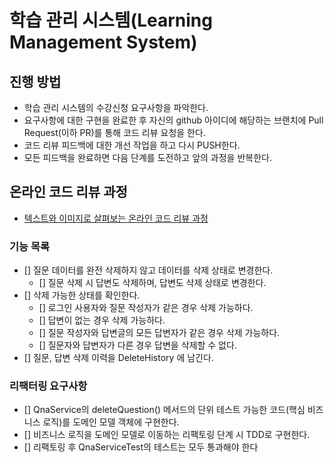 # 학습 관리 시스템(Learning Management System)
## 진행 방법
* 학습 관리 시스템의 수강신청 요구사항을 파악한다.
* 요구사항에 대한 구현을 완료한 후 자신의 github 아이디에 해당하는 브랜치에 Pull Request(이하 PR)를 통해 코드 리뷰 요청을 한다.
* 코드 리뷰 피드백에 대한 개선 작업을 하고 다시 PUSH한다.
* 모든 피드백을 완료하면 다음 단계를 도전하고 앞의 과정을 반복한다.

## 온라인 코드 리뷰 과정
* [텍스트와 이미지로 살펴보는 온라인 코드 리뷰 과정](https://github.com/next-step/nextstep-docs/tree/master/codereview)

### 기능 목록
- [] 질문 데이터를 완전 삭제하지 않고 데이터를 삭제 상태로 변경한다.
    - [] 질문 삭제 시 답변도 삭제하며, 답변도 삭제 상태로 변경한다.
- [] 삭제 가능한 상태를 확인한다.
    - [] 로그인 사용자와 질문 작성자가 같은 경우 삭제 가능하다.
    - [] 답변이 없는 경우 삭제 가능하다.
    - [] 질문 작성자와 답변글의 모든 답변자가 같은 경우 삭제 가능하다.
    - [] 질문자와 답변자가 다른 경우 답변을 삭제할 수 없다.
- [] 질문, 답변 삭제 이력을 DeleteHistory 에 남긴다.

### 리팩터링 요구사항
- [] QnaService의 deleteQuestion() 메서드의 단위 테스트 가능한 코드(핵심 비즈니스 로직)를 도메인 모델 객체에 구현한다.
- [] 비즈니스 로직을 도메인 모델로 이동하는 리팩토링 단계 시 TDD로 구현한다.
- [] 리팩토링 후 QnaServiceTest의 테스트는 모두 통과해야 한다
